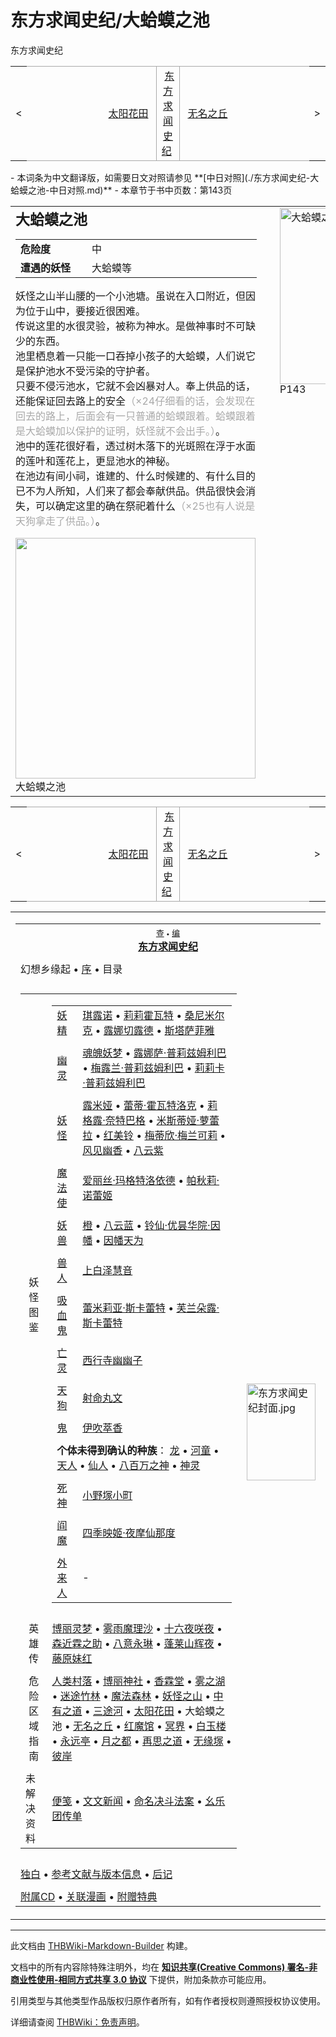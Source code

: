 # 东方求闻史纪/大蛤蟆之池

<!-- source html: G:\repos\THBWiki-Markdown-Builder\THBWikiMarkdown\Temp\main\c\c9\ns0%3A%E4%B8%9C%E6%96%B9%E6%B1%82%E9%97%BB%E5%8F%B2%E7%BA%AA%2F%E5%A4%A7%E8%9B%A4%E8%9F%86%E4%B9%8B%E6%B1%A0.html -->

东方求闻史纪

<center>

<table>
<tbody><tr>
<td>&lt;
</td>
<td style="border-top: 1px solid #aaaaaa; border-bottom: 1px solid #aaaaaa; width: 50%; text-align: right"><a href="./东方求闻史纪-太阳花田.md" title="东方求闻史纪/太阳花田">太阳花田</a>&#160;
</td>
<td style="text-align: center; border-left: 1px solid #aaaaaa; border-right: 1px solid #aaaaaa; border-top: 1px solid #aaaaaa; border-bottom: 1px solid #aaaaaa;">&#160;<a href="./东方求闻史纪.md" title="东方求闻史纪">东方求闻史纪</a>&#160;
</td>
<td style="border-top: 1px solid #aaaaaa; border-bottom: 1px solid #aaaaaa; width: 50%; text-align: left">&#160;<a href="./东方求闻史纪-无名之丘.md" title="东方求闻史纪/无名之丘">无名之丘</a>
</td>
<td>&gt;
</td></tr></tbody></table>

  
</center>
- 本词条为中文翻译版，如需要日文对照请参见 **[中日对照](./东方求闻史纪-大蛤蟆之池-中日对照.md)** 
- 本章节于书中页数：第143页

  
  

  


<table><tbody><tr align="left" valign="top"><td style="min-width:200px;"><b><big><big>大蛤蟆之池</big></big></b>
<table border="0"><tbody><tr><td width="120px"><b>危险度</b></td><td width="320px">中</td></tr><tr><td width="120px"><b>遭遇的妖怪</b></td><td width="320px">大蛤蟆等</td></tr></tbody></table>
<p>妖怪之山半山腰的一个小池塘。虽说在入口附近，但因为位于山中，要接近很困难。<br>
传说这里的水很灵验，被称为神水。是做神事时不可缺少的东西。<br>
池里栖息着一只能一口吞掉小孩子的大蛤蟆，人们说它是保护池水不受污染的守护者。<br>
只要不侵污池水，它就不会凶暴对人。奉上供品的话，还能保证回去路上的安全<span style="color:DarkGray;">（×24仔细看的话，会发现在回去的路上，后面会有一只普通的蛤蟆跟着。蛤蟆跟着是大蛤蟆加以保护的证明，妖怪就不会出手。）</span>。<br>
池中的莲花很好看，透过树木落下的光斑照在浮于水面的莲叶和莲花上，更显池水的神秘。<br>
在池边有间小祠，谁建的、什么时候建的、有什么目的已不为人所知，人们来了都会奉献供品。供品很快会消失，可以确定这里的确在祭祀着什么<span style="color:DarkGray;">（×25也有人说是天狗拿走了供品。）</span>。<br>
</p>
<div class="thumb tleft"><div class="thumbinner" style="width:386px;"><a href="./文件-大蛤蟆之池（求闻史纪）.jpg.md" class="image"><img alt="" src="https://upload.thwiki.cc/6/66/%E5%A4%A7%E8%9B%A4%E8%9F%86%E4%B9%8B%E6%B1%A0%EF%BC%88%E6%B1%82%E9%97%BB%E5%8F%B2%E7%BA%AA%EF%BC%89.jpg" decoding="async" loading="lazy" width="384" height="385" class="thumbimage" data-file-width="384" data-file-height="385"></a>  <div class="thumbcaption"><div class="magnify"><a href="./文件-大蛤蟆之池（求闻史纪）.jpg.md" class="internal" title="放大"></a></div>大蛤蟆之池</div></div></div></td><td width="200px"><div class="thumb infobox noclear" style="width:200px; margin:0 3px 0 1em;">
<div class="thumbinner" style="float:right">
<div class="thumbimage" style="margin: 0; padding: 0;"><a href="./文件-东方求闻史纪（大蛤蟆之池1）.jpg.md" class="image" title="大蛤蟆之池1"><img alt="大蛤蟆之池1" src="https://upload.thwiki.cc/thumb/9/95/%E4%B8%9C%E6%96%B9%E6%B1%82%E9%97%BB%E5%8F%B2%E7%BA%AA%EF%BC%88%E5%A4%A7%E8%9B%A4%E8%9F%86%E4%B9%8B%E6%B1%A01%EF%BC%89.jpg/195px-%E4%B8%9C%E6%96%B9%E6%B1%82%E9%97%BB%E5%8F%B2%E7%BA%AA%EF%BC%88%E5%A4%A7%E8%9B%A4%E8%9F%86%E4%B9%8B%E6%B1%A01%EF%BC%89.jpg" decoding="async" loading="lazy" width="195" height="282" srcset="https://upload.thwiki.cc/thumb/9/95/%E4%B8%9C%E6%96%B9%E6%B1%82%E9%97%BB%E5%8F%B2%E7%BA%AA%EF%BC%88%E5%A4%A7%E8%9B%A4%E8%9F%86%E4%B9%8B%E6%B1%A01%EF%BC%89.jpg/293px-%E4%B8%9C%E6%96%B9%E6%B1%82%E9%97%BB%E5%8F%B2%E7%BA%AA%EF%BC%88%E5%A4%A7%E8%9B%A4%E8%9F%86%E4%B9%8B%E6%B1%A01%EF%BC%89.jpg 1.5x, https://upload.thwiki.cc/thumb/9/95/%E4%B8%9C%E6%96%B9%E6%B1%82%E9%97%BB%E5%8F%B2%E7%BA%AA%EF%BC%88%E5%A4%A7%E8%9B%A4%E8%9F%86%E4%B9%8B%E6%B1%A01%EF%BC%89.jpg/390px-%E4%B8%9C%E6%96%B9%E6%B1%82%E9%97%BB%E5%8F%B2%E7%BA%AA%EF%BC%88%E5%A4%A7%E8%9B%A4%E8%9F%86%E4%B9%8B%E6%B1%A01%EF%BC%89.jpg 2x" data-file-width="1140" data-file-height="1650"></a></div><div class="thumbcaption" style="margin: 0 0 2px; padding: 0; line-height: 1.1em;">P143</div>
</div>
</div></td></tr></tbody></table>


<center>

<table>
<tbody><tr>
<td>&lt;
</td>
<td style="border-top: 1px solid #aaaaaa; border-bottom: 1px solid #aaaaaa; width: 50%; text-align: right"><a href="./东方求闻史纪-太阳花田.md" title="东方求闻史纪/太阳花田">太阳花田</a>&#160;
</td>
<td style="text-align: center; border-left: 1px solid #aaaaaa; border-right: 1px solid #aaaaaa; border-top: 1px solid #aaaaaa; border-bottom: 1px solid #aaaaaa;">&#160;<a href="./东方求闻史纪.md" title="东方求闻史纪">东方求闻史纪</a>&#160;
</td>
<td style="border-top: 1px solid #aaaaaa; border-bottom: 1px solid #aaaaaa; width: 50%; text-align: left">&#160;<a href="./东方求闻史纪-无名之丘.md" title="东方求闻史纪/无名之丘">无名之丘</a>
</td>
<td>&gt;
</td></tr></tbody></table>

  
</center>
  
  

<table><tbody><tr><td><table cellspacing="0" class="nowraplinks mw-collapsible mw-collapsed" style="width:100%;;;"><tbody><tr><th style=";" colspan="3" class="navbox-title"><div class="navbar"><div class="noprint plainlinksneverexpand" style="background-color:transparent; padding:0; font-weight:normal; font-size:80%; white-space:nowrap;"><a href="./模板-东方求闻史纪导航.md" title="模板:东方求闻史纪导航"><span style=";;border:none;" title="查看这个模板">查</span></a>&#160;<span style="font-size:80%;">•</span>&#160;<a href="/index.php?title=%E6%A8%A1%E6%9D%BF:%E4%B8%9C%E6%96%B9%E6%B1%82%E9%97%BB%E5%8F%B2%E7%BA%AA%E5%AF%BC%E8%88%AA&amp;action=edit"><span style=";;border:none;" title="您可以编辑这个模板。请在储存变更之前先预览">编</span></a></div></div><span><a href="./东方求闻史纪.md" title="东方求闻史纪">东方求闻史纪</a></span></th></tr><tr><td></td></tr><tr><td class="navbox-abovebelow" style=";" colspan="3">幻想乡缘起 &#8226; <a href="./东方求闻史纪-序.md" title="东方求闻史纪/序">序</a> &#8226; 目录</td></tr><tr><td></td></tr><tr><td colspan="2" style=";;" class="navbox-list navbox-odd"><div></div><table cellspacing="0" class="nowraplinks navbox-subgroup" style="width:100%;;;;"><tbody><tr><td class="navbox-group" style=";;"><div><center>妖怪图鉴</center></div></td><td style=";;" class="navbox-list navbox-odd"><div></div><table cellspacing="0" class="nowraplinks navbox-subgroup" style="width:100%;;;;"><tbody><tr><td class="navbox-group" style=";;"><div><a href="./东方求闻史纪-妖精.md" title="东方求闻史纪/妖精">妖精</a></div></td><td style=";;" class="navbox-list navbox-odd"><div><a href="./东方求闻史纪-琪露诺.md" title="东方求闻史纪/琪露诺">琪露诺</a> &#8226; <a href="./东方求闻史纪-莉莉霍瓦特.md" title="东方求闻史纪/莉莉霍瓦特">莉莉霍瓦特</a> &#8226; <a href="./东方求闻史纪-桑尼米尔克.md" title="东方求闻史纪/桑尼米尔克">桑尼米尔克</a> &#8226; <a href="./东方求闻史纪-露娜切露德.md" title="东方求闻史纪/露娜切露德">露娜切露德</a> &#8226; <a href="./东方求闻史纪-斯塔萨菲雅.md" title="东方求闻史纪/斯塔萨菲雅">斯塔萨菲雅</a></div></td></tr><tr><td></td></tr><tr><td class="navbox-group" style=";;"><div><a href="./东方求闻史纪-幽灵.md" title="东方求闻史纪/幽灵">幽灵</a></div></td><td style=";;" class="navbox-list navbox-even"><div><a href="./东方求闻史纪-魂魄妖梦.md" title="东方求闻史纪/魂魄妖梦">魂魄妖梦</a> &#8226; <a href="./东方求闻史纪-露娜萨·普莉兹姆利巴.md" title="东方求闻史纪/露娜萨·普莉兹姆利巴">露娜萨·普莉兹姆利巴</a> &#8226; <a href="./东方求闻史纪-梅露兰·普莉兹姆利巴.md" title="东方求闻史纪/梅露兰·普莉兹姆利巴">梅露兰·普莉兹姆利巴</a> &#8226; <a href="./东方求闻史纪-莉莉卡·普莉兹姆利巴.md" title="东方求闻史纪/莉莉卡·普莉兹姆利巴">莉莉卡·普莉兹姆利巴</a></div></td></tr><tr><td></td></tr><tr><td class="navbox-group" style=";;"><div><a href="./东方求闻史纪-妖怪.md" title="东方求闻史纪/妖怪">妖怪</a></div></td><td style=";;" class="navbox-list navbox-odd"><div><a href="./东方求闻史纪-露米娅.md" title="东方求闻史纪/露米娅">露米娅</a> &#8226; <a href="./东方求闻史纪-蕾蒂·霍瓦特洛克.md" title="东方求闻史纪/蕾蒂·霍瓦特洛克">蕾蒂·霍瓦特洛克</a> &#8226; <a href="./东方求闻史纪-莉格露·奈特巴格.md" title="东方求闻史纪/莉格露·奈特巴格">莉格露·奈特巴格</a> &#8226; <a href="./东方求闻史纪-米斯蒂娅·萝蕾拉.md" title="东方求闻史纪/米斯蒂娅·萝蕾拉">米斯蒂娅·萝蕾拉</a> &#8226; <a href="./东方求闻史纪-红美铃.md" title="东方求闻史纪/红美铃">红美铃</a> &#8226; <a href="./东方求闻史纪-梅蒂欣·梅兰可莉.md" title="东方求闻史纪/梅蒂欣·梅兰可莉">梅蒂欣·梅兰可莉</a> &#8226; <a href="./东方求闻史纪-风见幽香.md" title="东方求闻史纪/风见幽香">风见幽香</a> &#8226; <a href="./东方求闻史纪-八云紫.md" title="东方求闻史纪/八云紫">八云紫</a></div></td></tr><tr><td></td></tr><tr><td class="navbox-group" style=";;"><div><a href="./东方求闻史纪-魔法使.md" title="东方求闻史纪/魔法使">魔法使</a></div></td><td style=";;" class="navbox-list navbox-even"><div><a href="./东方求闻史纪-爱丽丝·玛格特洛依德.md" title="东方求闻史纪/爱丽丝·玛格特洛依德">爱丽丝·玛格特洛依德</a> &#8226; <a href="./东方求闻史纪-帕秋莉·诺蕾姬.md" title="东方求闻史纪/帕秋莉·诺蕾姬">帕秋莉·诺蕾姬</a></div></td></tr><tr><td></td></tr><tr><td class="navbox-group" style=";;"><div><a href="./东方求闻史纪-妖兽.md" title="东方求闻史纪/妖兽">妖兽</a></div></td><td style=";;" class="navbox-list navbox-odd"><div><a href="./东方求闻史纪-橙.md" title="东方求闻史纪/橙">橙</a> &#8226; <a href="./东方求闻史纪-八云蓝.md" title="东方求闻史纪/八云蓝">八云蓝</a> &#8226; <a href="./东方求闻史纪-铃仙·优昙华院·因幡.md" title="东方求闻史纪/铃仙·优昙华院·因幡">铃仙·优昙华院·因幡</a> &#8226; <a href="./东方求闻史纪-因幡帝.md" title="东方求闻史纪/因幡帝">因幡天为</a></div></td></tr><tr><td></td></tr><tr><td class="navbox-group" style=";;"><div><a href="./东方求闻史纪-兽人.md" title="东方求闻史纪/兽人">兽人</a></div></td><td style=";;" class="navbox-list navbox-even"><div><a href="./东方求闻史纪-上白泽慧音.md" title="东方求闻史纪/上白泽慧音">上白泽慧音</a></div></td></tr><tr><td></td></tr><tr><td class="navbox-group" style=";;"><div><a href="./东方求闻史纪-吸血鬼.md" title="东方求闻史纪/吸血鬼">吸血鬼</a></div></td><td style=";;" class="navbox-list navbox-odd"><div><a href="./东方求闻史纪-蕾米莉亚·斯卡蕾特.md" title="东方求闻史纪/蕾米莉亚·斯卡蕾特">蕾米莉亚·斯卡蕾特</a> &#8226; <a href="./东方求闻史纪-芙兰朵露·斯卡蕾特.md" title="东方求闻史纪/芙兰朵露·斯卡蕾特">芙兰朵露·斯卡蕾特</a></div></td></tr><tr><td></td></tr><tr><td class="navbox-group" style=";;"><div><a href="./东方求闻史纪-亡灵.md" title="东方求闻史纪/亡灵">亡灵</a></div></td><td style=";;" class="navbox-list navbox-even"><div><a href="./东方求闻史纪-西行寺幽幽子.md" title="东方求闻史纪/西行寺幽幽子">西行寺幽幽子</a></div></td></tr><tr><td></td></tr><tr><td class="navbox-group" style=";;"><div><a href="./东方求闻史纪-天狗.md" title="东方求闻史纪/天狗">天狗</a></div></td><td style=";;" class="navbox-list navbox-odd"><div><a href="./东方求闻史纪-射命丸文.md" title="东方求闻史纪/射命丸文">射命丸文</a></div></td></tr><tr><td></td></tr><tr><td class="navbox-group" style=";;"><div><a href="./东方求闻史纪-鬼.md" title="东方求闻史纪/鬼">鬼</a></div></td><td style=";;" class="navbox-list navbox-even"><div><a href="./东方求闻史纪-伊吹萃香.md" title="东方求闻史纪/伊吹萃香">伊吹萃香</a></div></td></tr><tr><td></td></tr><tr><td colspan="2" style=";;" class="navbox-list navbox-odd"><div><b>个体未得到确认的种族</b>： <a href="./东方求闻史纪-龙.md" title="东方求闻史纪/龙">龙</a> &#8226; <a href="./东方求闻史纪-河童.md" title="东方求闻史纪/河童">河童</a> &#8226; <a href="./东方求闻史纪-天人.md" title="东方求闻史纪/天人">天人</a> &#8226; <a href="./东方求闻史纪-仙人.md" title="东方求闻史纪/仙人">仙人</a> &#8226; <a href="./东方求闻史纪-八百万之神.md" title="东方求闻史纪/八百万之神">八百万之神</a> &#8226; <a href="./东方求闻史纪-神灵.md" title="东方求闻史纪/神灵">神灵</a></div></td></tr><tr><td></td></tr><tr><td class="navbox-group" style=";;"><div><a href="./东方求闻史纪-死神.md" title="东方求闻史纪/死神">死神</a></div></td><td style=";;" class="navbox-list navbox-even"><div><a href="./东方求闻史纪-小野塚小町.md" title="东方求闻史纪/小野塚小町">小野塚小町</a></div></td></tr><tr><td></td></tr><tr><td class="navbox-group" style=";;"><div><a href="./东方求闻史纪-阎魔.md" title="东方求闻史纪/阎魔">阎魔</a></div></td><td style=";;" class="navbox-list navbox-odd"><div><a href="./东方求闻史纪-四季映姬·夜摩仙那度.md" title="东方求闻史纪/四季映姬·夜摩仙那度">四季映姬·夜摩仙那度</a></div></td></tr><tr><td></td></tr><tr><td class="navbox-group" style=";;"><div><a href="./东方求闻史纪-外来人.md" title="东方求闻史纪/外来人">外来人</a></div></td><td style=";;" class="navbox-list navbox-even"><div>-</div></td></tr></tbody></table><div></div></td></tr><tr><td></td></tr><tr><td class="navbox-group" style=";;"><div><center>英雄传</center></div></td><td style=";;" class="navbox-list navbox-even"><div><a href="./东方求闻史纪-博丽灵梦.md" title="东方求闻史纪/博丽灵梦">博丽灵梦</a> &#8226; <a href="./东方求闻史纪-雾雨魔理沙.md" title="东方求闻史纪/雾雨魔理沙">雾雨魔理沙</a> &#8226; <a href="./东方求闻史纪-十六夜咲夜.md" title="东方求闻史纪/十六夜咲夜">十六夜咲夜</a> &#8226; <a href="./东方求闻史纪-森近霖之助.md" title="东方求闻史纪/森近霖之助">森近霖之助</a> &#8226; <a href="./东方求闻史纪-八意永琳.md" title="东方求闻史纪/八意永琳">八意永琳</a> &#8226; <a href="./东方求闻史纪-蓬莱山辉夜.md" title="东方求闻史纪/蓬莱山辉夜">蓬莱山辉夜</a> &#8226; <a href="./东方求闻史纪-藤原妹红.md" title="东方求闻史纪/藤原妹红">藤原妹红</a></div></td></tr><tr><td></td></tr><tr><td class="navbox-group" style=";;"><div><center>危险区域<br>指南</center></div></td><td style=";;" class="navbox-list navbox-odd"><div><a href="./东方求闻史纪-人类村落.md" title="东方求闻史纪/人类村落">人类村落</a> &#8226; <a href="./东方求闻史纪-博丽神社.md" title="东方求闻史纪/博丽神社">博丽神社</a> &#8226; <a href="./东方求闻史纪-香霖堂.md" title="东方求闻史纪/香霖堂">香霖堂</a> &#8226; <a href="./东方求闻史纪-雾之湖.md" title="东方求闻史纪/雾之湖">雾之湖</a> &#8226; <a href="./东方求闻史纪-迷途竹林.md" title="东方求闻史纪/迷途竹林">迷途竹林</a> &#8226; <a href="./东方求闻史纪-魔法森林.md" title="东方求闻史纪/魔法森林">魔法森林</a> &#8226; <a href="./东方求闻史纪-妖怪之山.md" title="东方求闻史纪/妖怪之山">妖怪之山</a> &#8226; <a href="./东方求闻史纪-中有之道.md" title="东方求闻史纪/中有之道">中有之道</a> &#8226; <a href="./东方求闻史纪-三途河.md" title="东方求闻史纪/三途河">三途河</a> &#8226; <a href="./东方求闻史纪-太阳花田.md" title="东方求闻史纪/太阳花田">太阳花田</a> &#8226; <a class="mw-selflink selflink">大蛤蟆之池</a> &#8226; <a href="./东方求闻史纪-无名之丘.md" title="东方求闻史纪/无名之丘">无名之丘</a> &#8226; <a href="./东方求闻史纪-红魔馆.md" title="东方求闻史纪/红魔馆">红魔馆</a> &#8226; <a href="./东方求闻史纪-冥界.md" title="东方求闻史纪/冥界">冥界</a> &#8226; <a href="./东方求闻史纪-白玉楼.md" title="东方求闻史纪/白玉楼">白玉楼</a> &#8226; <a href="./东方求闻史纪-永远亭.md" title="东方求闻史纪/永远亭">永远亭</a> &#8226; <a href="./东方求闻史纪-月之都.md" title="东方求闻史纪/月之都">月之都</a> &#8226; <a href="./东方求闻史纪-再思之道.md" title="东方求闻史纪/再思之道">再思之道</a> &#8226; <a href="./东方求闻史纪-无缘塚.md" title="东方求闻史纪/无缘塚">无缘塚</a> &#8226; <a href="./东方求闻史纪-彼岸.md" title="东方求闻史纪/彼岸">彼岸</a></div></td></tr><tr><td></td></tr><tr><td class="navbox-group" style=";;"><div>未解决资料</div></td><td style=";;" class="navbox-list navbox-even"><div><a href="./东方求闻史纪-便笺.md" title="东方求闻史纪/便笺">便笺</a> &#8226; <a href="./东方求闻史纪-文文新闻.md" title="东方求闻史纪/文文新闻">文文新闻</a> &#8226; <a href="./东方求闻史纪-命名决斗法案.md" title="东方求闻史纪/命名决斗法案">命名决斗法案</a> &#8226; <a href="./东方求闻史纪-幺乐团传单.md" title="东方求闻史纪/幺乐团传单">幺乐团传单</a></div></td></tr></tbody></table><div></div></td><td class="navbox-image" style="" rowspan="3"><a href="./文件-东方求闻史纪封面.jpg.md" class="image"><img alt="东方求闻史纪封面.jpg" src="https://upload.thwiki.cc/thumb/4/4f/%E4%B8%9C%E6%96%B9%E6%B1%82%E9%97%BB%E5%8F%B2%E7%BA%AA%E5%B0%81%E9%9D%A2.jpg/110px-%E4%B8%9C%E6%96%B9%E6%B1%82%E9%97%BB%E5%8F%B2%E7%BA%AA%E5%B0%81%E9%9D%A2.jpg" decoding="async" loading="lazy" width="110" height="155" srcset="https://upload.thwiki.cc/thumb/4/4f/%E4%B8%9C%E6%96%B9%E6%B1%82%E9%97%BB%E5%8F%B2%E7%BA%AA%E5%B0%81%E9%9D%A2.jpg/165px-%E4%B8%9C%E6%96%B9%E6%B1%82%E9%97%BB%E5%8F%B2%E7%BA%AA%E5%B0%81%E9%9D%A2.jpg 1.5x, https://upload.thwiki.cc/thumb/4/4f/%E4%B8%9C%E6%96%B9%E6%B1%82%E9%97%BB%E5%8F%B2%E7%BA%AA%E5%B0%81%E9%9D%A2.jpg/220px-%E4%B8%9C%E6%96%B9%E6%B1%82%E9%97%BB%E5%8F%B2%E7%BA%AA%E5%B0%81%E9%9D%A2.jpg 2x" data-file-width="355" data-file-height="500"></a></td></tr><tr><td></td></tr><tr><td colspan="2" style=";;" class="navbox-list navbox-even"><div><a href="./东方求闻史纪-独白.md" title="东方求闻史纪/独白">独白</a> &#8226; <a href="./东方求闻史纪-参考文献与版本信息.md" title="东方求闻史纪/参考文献与版本信息">参考文献与版本信息</a> &#8226; <a href="./东方求闻史纪-后记.md" title="东方求闻史纪/后记">后记</a></div></td></tr><tr><td></td></tr><tr><td class="navbox-abovebelow" style=";" colspan="3"><a href="./东方求闻史纪-附属CD.md" title="东方求闻史纪/附属CD">附属CD</a> &#8226; <a href="./东方求闻史纪-记忆幻想乡.md" title="东方求闻史纪/记忆幻想乡">关联漫画</a> &#8226; <a href="./东方求闻史纪-特典.md" title="东方求闻史纪/特典">附赠特典</a></td></tr></tbody></table></td></tr></tbody></table>






---

此文档由 [THBWiki-Markdown-Builder](https://github.com/Delsin-Yu/THBWiki-Markdown-Builder) 构建。

文档中的所有内容除特殊注明外，均在 [**知识共享(Creative Commons) 署名-非商业性使用-相同方式共享 3.0 协议**](https://creativecommons.org/licenses/by-sa/3.0/deed.zh-hans) 下提供，附加条款亦可能应用。

引用类型与其他类型作品版权归原作者所有，如有作者授权则遵照授权协议使用。

详细请查阅 [THBWiki：免责声明](https://thbwiki.cc/THBWiki:%E5%85%8D%E8%B4%A3%E5%A3%B0%E6%98%8E)。

